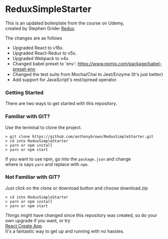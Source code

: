 # ReduxSimpleStarter

This is an updated boilerplate from the course on Udemy,  
created by Stephen Grider [Redux](https://www.udemy.com/react-redux).

The changes are as follows

* Upgraded React to v16x.
* Upgraded React-Redux to v5x.
* Upgraded Webpack to v4x.
* Changed babel preset to 'env': https://www.npmjs.com/package/babel-preset-env
* Changed the test suite from Mocha/Chai to Jest/Enzyme (It's just better)
* Add support for JavaScript's rest/spread operator.

### Getting Started

There are two ways to get started with this repository.

### Familiar with GIT?

Use the terminal to clone the project.

```
> git clone https://github.com/anthonybrown/ReduxSimpleStarter.git
> cd into ReduxSimpleStarter
> yarn or npm install
> yarn or npm start
```

If you want to use npm, go into the `package.json` and change  
where is says `yarn` and replace with `npm`.

### Not Familiar with GIT?

Just click on the clone or download button and choose download.zip

```
> cd into ReduxSimpleStarter
> yarn or npm install
> yarn or npm start
```

Things might have changed since this repository was created, so do your own upgrade if you want, or try  
[React Create App](https://github.com/facebook/create-react-app).  
It's a fantastic way to get up and running with no hassles.
